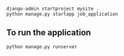 ```
django-admin startproject mysite .
python manage.py startapp job_application
```

## To run the application
```commandline
python manage.py runserver
```
 

